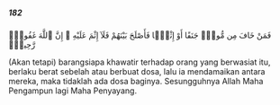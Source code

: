 ##### 182

<span class="ayah">فَمَنْ خَافَ مِن مُّوصٍۢ جَنَفًا أَوْ إِثْمًۭا فَأَصْلَحَ بَيْنَهُمْ فَلَآ إِثْمَ عَلَيْهِ ۚ إِنَّ ٱللَّهَ غَفُورٌۭ رَّحِيمٌۭ</span>

<span class="ayah_translation">(Akan tetapi) barangsiapa khawatir terhadap orang yang berwasiat itu, berlaku berat sebelah atau berbuat dosa, lalu ia mendamaikan antara mereka, maka tidaklah ada dosa baginya. Sesungguhnya Allah Maha Pengampun lagi Maha Penyayang.</span>
